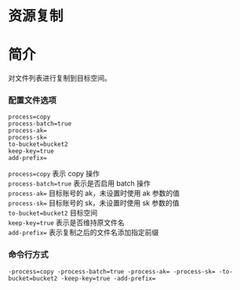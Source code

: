 # 资源复制

# 简介
对文件列表进行复制到目标空间。

### 配置文件选项
```
process=copy
process-batch=true
process-ak=
process-sk=
to-bucket=bucket2
keep-key=true
add-prefix=
```
`process=copy` 表示 copy 操作  
`process-batch=true` 表示是否启用 batch 操作  
`process-ak=` 目标账号的 ak，未设置时使用 ak 参数的值  
`process-sk=` 目标账号的 sk，未设置时使用 sk 参数的值  
`to-bucket=bucket2` 目标空间  
`keep-key=true` 表示是否维持原文件名  
`add-prefix=` 表示复制之后的文件名添加指定前缀  

### 命令行方式
```
-process=copy -process-batch=true -process-ak= -process-sk= -to-bucket=bucket2 -keep-key=true -add-prefix=
```
